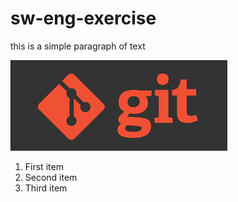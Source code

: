 # sw-eng-exercise

this is a simple paragraph of text

![Git Logo](resources/git-logo.png)

1. First item
2. Second item
3. Third item
